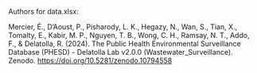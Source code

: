 Authors for data.xlsx:

Mercier, É., D’Aoust, P., Pisharody, L. K., Hegazy, N., Wan, S., Tian, X.,
Tomalty, E., Kabir, M. P., Nguyen, T. B., Wong, C. H., Ramsay, N. T., Addo, F.,
& Delatolla, R. (2024). The Public Health Environmental Surveillance Database
(PHESD) - Delatolla Lab v2.0.0 (Wastewater_Surveillance). Zenodo.
https://doi.org/10.5281/zenodo.10794558
